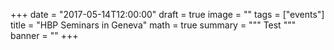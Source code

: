 +++
date = "2017-05-14T12:00:00"
draft = true
image = ""
tags = ["events"]
title = "HBP Seminars in Geneva" 
math = true
summary = """
Test
"""
banner = ""
+++
